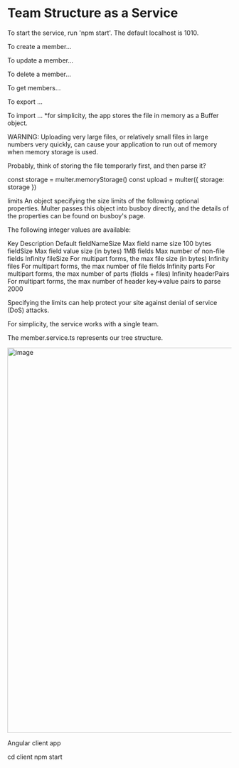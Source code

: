 # Team Structure as a Service

To start the service, run 'npm start'. The default localhost is 1010.

To create a member...

To update a member...

To delete a member...

To get members...

To export ...

To import ... \*for simplicity, the app stores the file in memory as a Buffer object.

WARNING: Uploading very large files, or relatively small files in large numbers very quickly, can cause your application to run out of memory when memory storage is used.

Probably, think of storing the file temporarly first, and then parse it?

const storage = multer.memoryStorage()
const upload = multer({ storage: storage })

limits
An object specifying the size limits of the following optional properties. Multer passes this object into busboy directly, and the details of the properties can be found on busboy's page.

The following integer values are available:

Key Description Default
fieldNameSize Max field name size 100 bytes
fieldSize Max field value size (in bytes) 1MB
fields Max number of non-file fields Infinity
fileSize For multipart forms, the max file size (in bytes) Infinity
files For multipart forms, the max number of file fields Infinity
parts For multipart forms, the max number of parts (fields + files) Infinity
headerPairs For multipart forms, the max number of header key=>value pairs to parse 2000

Specifying the limits can help protect your site against denial of service (DoS) attacks.

For simplicity, the service works with a single team.

The member.service.ts represents our tree structure.

<img width="867" alt="image" src="https://user-images.githubusercontent.com/9366962/184987597-ffc757bd-330a-49dc-8d64-f782f42cb19f.png">



Angular client app

cd client
npm start

